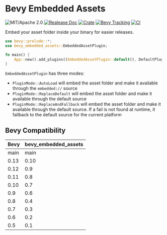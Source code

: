 # Bevy Embedded Assets

![MIT/Apache 2.0](https://img.shields.io/badge/license-MIT%2FApache-blue.svg)
[![Realease Doc](https://docs.rs/bevy_embedded_assets/badge.svg)](https://docs.rs/bevy_embedded_assets)
[![Crate](https://img.shields.io/crates/v/bevy_embedded_assets.svg)](https://crates.io/crates/bevy_embedded_assets)
[![Bevy Tracking](https://img.shields.io/badge/Bevy%20tracking-main-lightblue)](https://github.com/bevyengine/bevy/blob/main/docs/plugins_guidelines.md#main-branch-tracking)
[![CI](https://github.com/vleue/embedded_assets/actions/workflows/ci.yaml/badge.svg)](https://github.com/vleue/embedded_assets/actions/workflows/ci.yaml)

Embed your asset folder inside your binary for easier releases.

```rust
use bevy::prelude::*;
use bevy_embedded_assets::EmbeddedAssetPlugin;

fn main() {
    App::new().add_plugins((EmbeddedAssetPlugin::default(), DefaultPlugins));
}
```

`EmbeddedAssetPlugin` has three modes:

* `PluginMode::AutoLoad` will embed the asset folder and make it available through the `embedded://` source
* `PluginMode::ReplaceDefault` will embed the asset folder and make it available through the default source
* `PluginMode::ReplaceAndFallback` will embed the asset folder and make it available through the default source. If a fail is not found at runtime, it fallback to the default source for the current platform

## Bevy Compatibility

|Bevy|bevy_embedded_assets|
|---|---|
|main|main|
|0.13|0.10|
|0.12|0.9|
|0.11|0.8|
|0.10|0.7|
|0.9|0.6|
|0.8|0.4|
|0.7|0.3|
|0.6|0.2|
|0.5|0.1|
